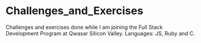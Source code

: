 # Challenges_and_Exercises
Challenges and exercises done while I am joining the Full Stack Development Program at Qwasar Silicon Valley.
Languages: JS, Ruby and C. 
